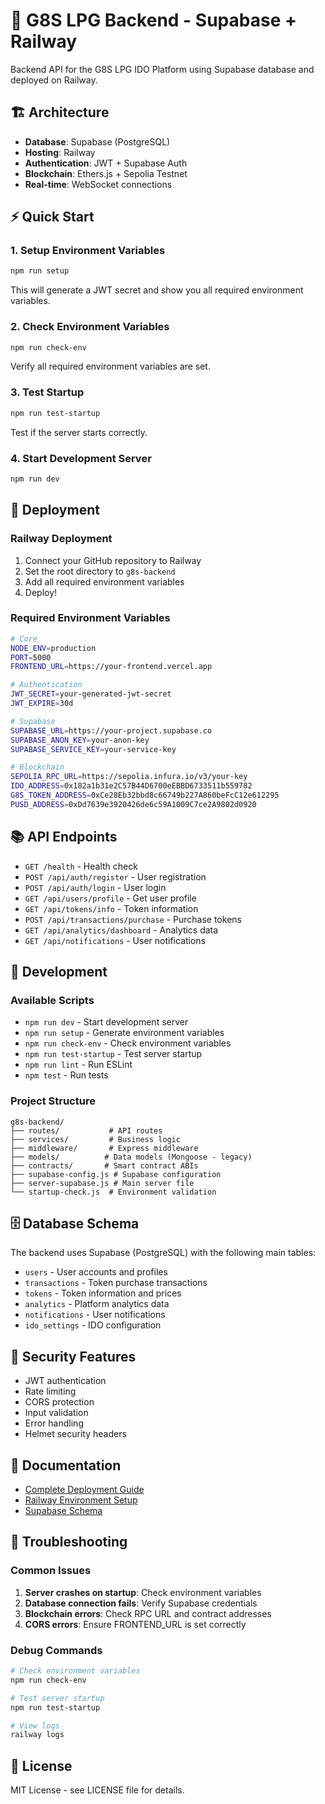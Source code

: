 # 🚀 G8S LPG Backend - Supabase + Railway

Backend API for the G8S LPG IDO Platform using Supabase database and deployed on Railway.

## 🏗️ Architecture

- **Database**: Supabase (PostgreSQL)
- **Hosting**: Railway
- **Authentication**: JWT + Supabase Auth
- **Blockchain**: Ethers.js + Sepolia Testnet
- **Real-time**: WebSocket connections

## ⚡ Quick Start

### 1. Setup Environment Variables
```bash
npm run setup
```
This will generate a JWT secret and show you all required environment variables.

### 2. Check Environment Variables
```bash
npm run check-env
```
Verify all required environment variables are set.

### 3. Test Startup
```bash
npm run test-startup
```
Test if the server starts correctly.

### 4. Start Development Server
```bash
npm run dev
```

## 🚀 Deployment

### Railway Deployment
1. Connect your GitHub repository to Railway
2. Set the root directory to `g8s-backend`
3. Add all required environment variables
4. Deploy!

### Required Environment Variables
```bash
# Core
NODE_ENV=production
PORT=5000
FRONTEND_URL=https://your-frontend.vercel.app

# Authentication
JWT_SECRET=your-generated-jwt-secret
JWT_EXPIRE=30d

# Supabase
SUPABASE_URL=https://your-project.supabase.co
SUPABASE_ANON_KEY=your-anon-key
SUPABASE_SERVICE_KEY=your-service-key

# Blockchain
SEPOLIA_RPC_URL=https://sepolia.infura.io/v3/your-key
IDO_ADDRESS=0x182a1b31e2C57B44D6700eEBBD6733511b559782
G8S_TOKEN_ADDRESS=0xCe28Eb32bbd8c66749b227A860beFcC12e612295
PUSD_ADDRESS=0xDd7639e3920426de6c59A1009C7ce2A9802d0920
```

## 📚 API Endpoints

- `GET /health` - Health check
- `POST /api/auth/register` - User registration
- `POST /api/auth/login` - User login
- `GET /api/users/profile` - Get user profile
- `GET /api/tokens/info` - Token information
- `POST /api/transactions/purchase` - Purchase tokens
- `GET /api/analytics/dashboard` - Analytics data
- `GET /api/notifications` - User notifications

## 🔧 Development

### Available Scripts
- `npm run dev` - Start development server
- `npm run setup` - Generate environment variables
- `npm run check-env` - Check environment variables
- `npm run test-startup` - Test server startup
- `npm run lint` - Run ESLint
- `npm test` - Run tests

### Project Structure
```
g8s-backend/
├── routes/           # API routes
├── services/         # Business logic
├── middleware/       # Express middleware
├── models/          # Data models (Mongoose - legacy)
├── contracts/       # Smart contract ABIs
├── supabase-config.js # Supabase configuration
├── server-supabase.js # Main server file
└── startup-check.js  # Environment validation
```

## 🗄️ Database Schema

The backend uses Supabase (PostgreSQL) with the following main tables:
- `users` - User accounts and profiles
- `transactions` - Token purchase transactions
- `tokens` - Token information and prices
- `analytics` - Platform analytics data
- `notifications` - User notifications
- `ido_settings` - IDO configuration

## 🔐 Security Features

- JWT authentication
- Rate limiting
- CORS protection
- Input validation
- Error handling
- Helmet security headers

## 📖 Documentation

- [Complete Deployment Guide](../SUPABASE_VERCEL_RAILWAY_DEPLOYMENT.md)
- [Railway Environment Setup](./RAILWAY_ENV_SETUP.md)
- [Supabase Schema](./supabase-schema.sql)

## 🐛 Troubleshooting

### Common Issues
1. **Server crashes on startup**: Check environment variables
2. **Database connection fails**: Verify Supabase credentials
3. **Blockchain errors**: Check RPC URL and contract addresses
4. **CORS errors**: Ensure FRONTEND_URL is set correctly

### Debug Commands
```bash
# Check environment variables
npm run check-env

# Test server startup
npm run test-startup

# View logs
railway logs
```

## 📄 License

MIT License - see LICENSE file for details.
